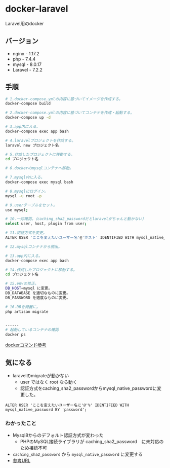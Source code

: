 # docker-laravel

Laravel用のdocker

## バージョン
- nginx - 1.17.2
- php - 7.4.4
- mysql - 8.0.17
- Laravel - 7.2.2

## 手順
```bash
# 1.docker-compose.ymlの内容に基づいてイメージを作成する。
docker-compose build

# 2.docker-compose.ymlの内容に基づいてコンテナを作成・起動する。
docker-compose up -d

# 3.app内に入る。
docker-compose exec app bash

# 4.laravelプロジェクトを作成する。
laravel new プロジェクト名

# 5.作成したプロジェクトに移動する。
cd プロジェクト名

# 6.dockerのmysqlコンテナへ移動。

# 7.mysql内に入る。
docker-compose exec mysql bash

# 8.mysqlにログイン。
mysql -u root -p

# 9.userテーブルをセット。
use mysql;

# 10.一応確認。（caching_sha2_passwordだとlaravelがちゃんと動かない）
select user, host, plugin from user;

# 11.認証方式を変更。
ALTER USER 'ここを変えたいユーザー名'@'ホスト' IDENTIFIED WITH mysql_native_password BY '設定したパスワード';

# 12.mysqlコンテナから脱出。

# 13.app内に入る。
docker-compose exec app bash

# 14.作成したプロジェクトに移動する。
cd プロジェクト名

# 15.envの修正。
DB_HOST=mysql に変更。
DB_DATABASE を適切なものに変更。
DB_PASSWORD を適度なものに変更。

# 16.DBを綺麗に。
php artisan migrate


------
# 起動しているコンテナの確認
docker ps
```

[dockerコマンド参考](https://qiita.com/souichirou/items/6e701f6469822a641bdd)

## 気になる
- laravelのmigrateが動かない
  - user ではなく root なら動く
  - 認証方式をcaching_sha2_passwordからmysql_native_passwordに変更した。
```mysql
ALTER USER 'ここを変えたいユーザー名に'@'%' IDENTIFIED WITH mysql_native_password BY 'password';
```
### わかったこと
- Mysql8からのデフォルト認証方式が変わった
    - PHPのMySQL接続ライブラリが caching_sha2_password　に未対応のため接続不可
- `caching_sha2_password` から `mysql_native_password` に変更する
- [参考URL](https://qiita.com/ucan-lab/items/3ae911b7e13287a5b917)
